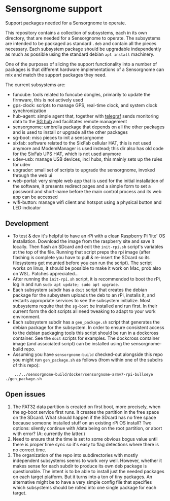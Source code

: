 Sensorgnome support
===================

Support packages needed for a Sensorgnome to operate.

This repository contains a collection of subsystems, each in its own directory, that are needed
for a Sensorgnome to operate. The subsystems are intended to be packaged as standard `.deb` and
contain all the pieces necessary. Each subsystem package should be upgradable
independently as much as possible using the standard debian `apt install` machinery.

One of the purposes of slicing the support functionality into a number of packages is that different
hardware implementations of a Sensorgnome can mix and match the support packages they need.

The current subsystems are:
- funcube: tools related to funcube dongles, primarily to update the firmware, this is not
  actively used
- gps-clock: scripts to manage GPS, real-time clock, and system clock synchronization
- hub-agent: simple agent that, together with [telegraf](https://github.com/influxdata/telegraf/)
  sends monitoring data to the [SG hub](www.sensorgnome.net) and facilitates remote management
- sensorgnome: umbrella package that depends on all the other packages and is used to install
  or upgrade all the other packages
- sg-boot: misc pieces to init a sensorgnome
- sixfab: software related to the SixFab cellular HAT, this is not used anymore and ModemManager
  is used instead; this dir also has old code for the SixFab UPS HAT, which is not used anymore
- udev-usb: manage USB devices, incl hubs, this mainly sets up the rules for udev
- upgrader: small set of scripts to upgrade the sensorgnome, invoked through the web ui
- web-portal: very simple web app that is used for the initial installation of the software,
  it presents redirect pages and a simple form to set a password and short-name before
  the main control process and its web app can be accessed
- wifi-button: manage wifi client and hotspot using a physical button and LED indicator

Development
-----------

- To test & dev it's helpful to have an rPi with a clean Raspberry Pi 'lite' OS installation.
  Download the image from the raspberry site and save it locally. Then flash an SDcard and
  edit the `init-rpi.sh` script's variables at the top of the file. Running that script
  preps the rpi image (after flashing is complete you have to pull & re-insert the SDcard
  so its filesystems get mounted before you can run the script).
  The script works on linux, it should be possible to make it work on Mac, prob also on WSL.
  Patches appreciated...
- After running the `init-rpi.sh` script, it is recommended to boot the rPi, log in and run
  `sudo apt update; sudo apt upgrade`.
- Each subsystem subdir has a `doit` script that creates the debian package for the subsystem
  uploads the deb to an rPi, installs it, and restarts appropriate services to see the subsystem
  initialize. Most subsystems require that the `sg-boot` be installed and run first. In their
  current form the doit scripts all need tweaking to adapt to your work environment.
- Each subsystem subdir has a `gen_package.sh`  script that generates the debian package for
  the subsystem. In order to ensure consistent access to the debian packaging tools this
  script should be run in a dockcross container. See the `doit` scripts for examples.
  The dockcross container image (and associated script) can be installed using the
  sensorgnome-build repo.
- Assuming you have `sensorgnome-build` checked-out alongside this repo you might run
  `gen_package.sh` as follows (from within one of the subdirs of this repo):
```
    ../../sensorgnome-build/docker/sensorgnome-armv7-rpi-bullseye ./gen_package.sh
```

Open issues
-----------

1. The FAT32 data partition is created on first boot, more precisely, when the sg-boot service
   first runs. It creates the partition in the free space on the SDcard. What should happen if
   the SDcard has no free space because someone installed stuff on an existing rPi OS install?
   Two options: silently continue with /data being on the root partition, or abort with error?
   (A: currently the latter.)
1. Need to ensure that the time is set to some obvious bogus value until there is proper
   time sync so it's easy to flag detections where there is no correct time.
1. The organization of the repo into subdirectories with mostly independent subsystems seems
   to work very well. However, whether it makes sense for each subdir to produce its own deb
   package is questionable. The intent is to be able to install just the needed packages on
   each target platform. But it turns into a ton of tiny packages. An alternative might be to
   have a very simple config file that specifies which subsystems should be rolled into one
   single package for each target.
